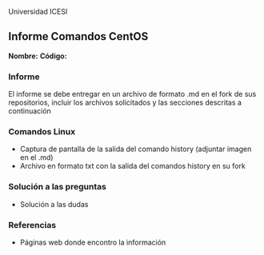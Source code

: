 Universidad ICESI
## Informe Comandos CentOS 
**Nombre:** 
**Código:**

### Informe
El informe se debe entregar en un archivo de formato .md en el fork de sus
repositorios, incluir los archivos solicitados y las secciones descritas a continuación 

### Comandos Linux
- Captura de pantalla de la salida del comando history (adjuntar imagen en el .md)
- Archivo en formato txt con la salida del comandos history en su fork 

### Solución a las preguntas
- Solución a las dudas 

### Referencias
- Páginas web donde encontro la información
